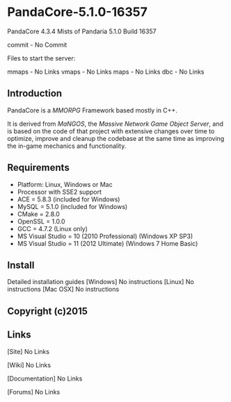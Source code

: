 PandaCore-5.1.0-16357
=====================

PandaCore 4.3.4 Mists of Pandaria 5.1.0 Build 16357

commit - No Commit


Files to start the server:

mmaps - No Links
vmaps - No Links
maps - No Links
dbc - No Links


## Introduction

PandaCore is a *MMORPG* Framework based mostly in C++.

It is derived from *MaNGOS*, the *Massive Network Game Object Server*, and is
based on the code of that project with extensive changes over time to optimize,
improve and cleanup the codebase at the same time as improving the in-game
mechanics and functionality.


## Requirements

+ Platform: Linux, Windows or Mac
+ Processor with SSE2 support
+ ACE = 5.8.3 (included for Windows)
+ MySQL = 5.1.0 (included for Windows)
+ CMake = 2.8.0
+ OpenSSL = 1.0.0
+ GCC = 4.7.2 (Linux only)
+ MS Visual Studio = 10 (2010 Professional) (Windows XP SP3)
+ MS Visual Studio = 11 (2012 Ultimate) (Windows 7 Home Basic)


## Install

Detailed installation guides
[Windows] No instructions
[Linux] No instructions
[Mac OSX] No instructions


## Copyright (c)2015


## Links

[Site] No Links

[Wiki] No Links

[Documentation] No Links

[Forums] No Links
